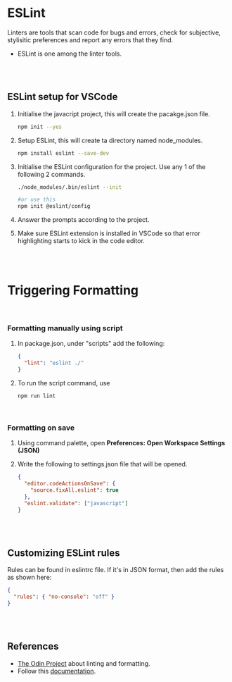 # ESLint

Linters are tools that scan code for bugs and errors, check for subjective, stylisitic preferences and report any errors that they find.

- ESLint is one among the linter tools.

<br>
<br>

## ESLint setup for VSCode

1. Initialise the javacript project, this will create the pacakge.json file.

   ```bash
   npm init --yes
   ```

2. Setup ESLint, this will create ta directory named node_modules.

   ```bash
   npm install eslint --save-dev
   ```

3. Initialise the ESLint configuration for the project. Use any 1 of the following 2 commands.

   ```bash
   ./node_modules/.bin/eslint --init
   ```

   ```bash
   #or use this
   npm init @eslint/config
   ```

4. Answer the prompts according to the project.

5. Make sure ESLint extension is installed in VSCode so that error highlighting starts to kick in the code editor.

<br>
<br>

# Triggering Formatting

<br>

### Formatting manually using script

1. In package.json, under "scripts" add the following:

   ```json
   {
     "lint": "eslint ./"
   }
   ```

2. To run the script command, use

   ```bash
   npm run lint
   ```

<br>

### Formatting on save

1. Using command palette, open **Preferences: Open Workspace Settings (JSON)**
2. Write the following to settings.json file that will be opened.

   ```json
   {
     "editor.codeActionsOnSave": {
       "source.fixAll.eslint": true
     },
     "eslint.validate": ["javascript"]
   }
   ```

<br>
<br>

## Customizing ESLint rules

Rules can be found in eslintrc file. If it's in JSON format, then add the rules as shown here:

```json
{
  "rules": { "no-console": "off" }
}
```

<br>
<br>

## References

- [The Odin Project](https://www.theodinproject.com/lessons/node-path-javascript-linting) about linting and formatting.
- Follow this [documentation](https://www.digitalocean.com/community/tutorials/linting-and-formatting-with-eslint-in-vs-code).
